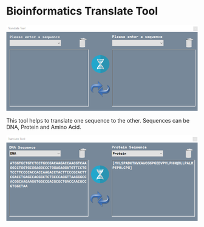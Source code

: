 # Bioinformatics Translate Tool

<img src="/SequenceTranslationTool/Images/img1.png"/>

This tool helps to translate one sequence to the other. Sequences can be DNA, Protein and Amino Acid.

<img src="/SequenceTranslationTool/Images/img2.png"/>



